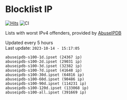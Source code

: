 # Blocklist IP

[![Hits](https://hits.seeyoufarm.com/api/count/incr/badge.svg?url=https%3A%2F%2Fgithub.com%2Fborestad%2Fblocklist-ip%2F&count_bg=%2379C83D&title_bg=%23555555&icon=&icon_color=%23E7E7E7&title=hits&edge_flat=false)](https://hits.seeyoufarm.com)  ![CI](https://img.shields.io/github/workflow/status/borestad/blocklist-ip/CI?style=flat-square)

Lists with worst IPv4 offenders, provided by [AbuseIPDB](https://www.abuseipdb.com/)

<!-- FOOTER-PLACEHOLDER -->
Updated every 5 hours<br>
Last update: `2023-10-14 - 15:17:05`
```
abuseipdb-s100-1d.ipset (24367 ip)
abuseipdb-s100-2d.ipset (29031 ip)
abuseipdb-s100-3d.ipset (32382 ip)
abuseipdb-s100-7d.ipset (41648 ip)
abuseipdb-s100-30d.ipset (64816 ip)
abuseipdb-s100-60d.ipset (90486 ip)
abuseipdb-s100-90d.ipset (114231 ip)
abuseipdb-s100-120d.ipset (133068 ip)
abuseipdb-s100-all.ipset (391669 ip)
```
